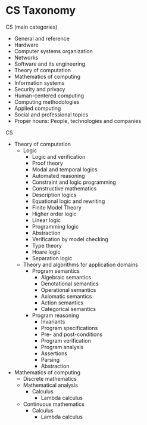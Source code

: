 # CS Taxonomy

CS (main categories)
* General and reference
* Hardware
* Computer systems organization
* Networks
* Software and its engineering
* Theory of computation
* Mathematics of computing
* Information systems
* Security and privacy
* Human-centered computing
* Computing methodologies
* Applied computing
* Social and professional topics
* Proper nouns: People, technologies and companies



CS
* Theory of computation
  * Logic
    - Logic and verification
    - Proof theory
    - Modal and temporal logics
    - Automated reasoning
    - Constraint and logic programming
    - Constructive mathematics
    - Description logics
    - Equational logic and rewriting
    - Finite Model Theory
    - Higher order logic
    - Linear logic
    - Programming logic
    - Abstraction
    - Verification by model checking
    - Type theory
    - Hoare logic
    - Separation logic
  * Theory and algorithms for application domains
    * Program semantics
      - Algebraic semantics
      - Denotational semantics
      - Operational semantics
      - Axiomatic semantics
      - Action semantics
      - Categorical semantics
    * Program reasoning
      -	Invariants
      -	Program specifications
      -	Pre- and post-conditions
      -	Program verification
      -	Program analysis
      -	Assertions
      -	Parsing
      -	Abstraction
* Mathematics of computing
  * Discrete mathematics
  * Mathematical analysis
    * Calculus
      - Lambda calculus
  * Continuous mathematics
    * Calculus
      - Lambda calculus
